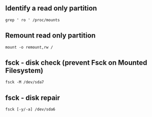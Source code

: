 Identify a read only partition
---------------

```
grep ' ro ' /proc/mounts
```

Remount read only partition
---------------

```
mount -o remount,rw /
```

fsck - disk check (prevent Fsck on Mounted Filesystem)
------------

```
fsck -M /dev/sda7
```

fsck - disk repair
-------------

```
fsck [-y/-a] /dev/sda6
```
